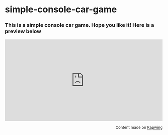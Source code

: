 # simple-console-car-game
<h3>This is a simple console car game. Hope you like it! Here is a preview below</h3>
<div style="height: 0; padding-bottom: calc(51.79%); position:relative; width: 100%;"><iframe allow="autoplay; gyroscope;" allowfullscreen height="100%" referrerpolicy="strict-origin" src="https://www.kapwing.com/e/605e14052fb50c00a291e960" style="border:0; height:100%; left:0; overflow:hidden; position:absolute; top:0; width:100%" title="Embedded content made on Kapwing" width="100%"></iframe></div><p style="font-size: 12px; text-align: right;">Content made on <a href="https://www.kapwing.com/videos/605e14052fb50c00a291e960" target="_blank" rel="noopener noreferrer">Kapwing</a></p>
